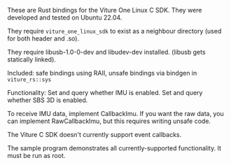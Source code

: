 These are Rust bindings for the Viture One Linux C SDK.  They were developed
and tested on Ubuntu 22.04.

They require `viture_one_linux_sdk` to exist as a neighbour directory (used for both header and .so).

They require libusb-1.0-0-dev and libudev-dev installed.  (libusb gets statically linked).

Included: safe bindings using RAII, unsafe bindings via bindgen in `viture_rs::sys`

Functionality: Set and query whether IMU is enabled.  Set and query whether SBS 3D is enabled.

To receive IMU data, implement CallbackImu.  If you want the raw data, you can
implement RawCallbackImu, but this requires writing unsafe code.

The Viture C SDK doesn't currently support event callbacks.

The sample program demonstrates all currently-supported functionality.  It must be run as root.
